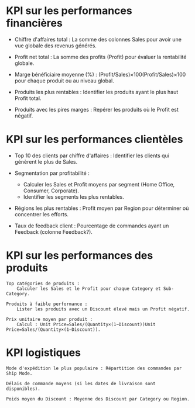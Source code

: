 # KPI sur les performances financières

- Chiffre d'affaires total : La somme des colonnes Sales pour avoir une vue globale des revenus générés.

- Profit net total : La somme des profits (Profit) pour évaluer la rentabilité globale.

- Marge bénéficiaire moyenne (%) : (Profit/Sales)×100(Profit/Sales)×100 pour chaque produit ou au niveau global.

- Produits les plus rentables : Identifier les produits ayant le plus haut Profit total.

- Produits avec les pires marges : Repérer les produits où le Profit est négatif.

# KPI sur les performances clientèles

- Top 10 des clients par chiffre d'affaires : Identifier les clients qui génèrent le plus de Sales.

- Segmentation par profitabilité :
    - Calculer les Sales et Profit moyens par segment (Home Office, Consumer, Corporate).
    - Identifier les segments les plus rentables.

- Régions les plus rentables : Profit moyen par Region pour déterminer où concentrer les efforts.

- Taux de feedback client : Pourcentage de commandes ayant un Feedback (colonne Feedback?).

# KPI sur les performances des produits

    Top catégories de produits :
        Calculer les Sales et le Profit pour chaque Category et Sub-Category.

    Produits à faible performance :
        Lister les produits avec un Discount élevé mais un Profit négatif.

    Prix unitaire moyen par produit :
        Calcul : Unit Price=Sales/(Quantity×(1−Discount))Unit Price=Sales/(Quantity×(1−Discount)).

# KPI logistiques

    Mode d'expédition le plus populaire : Répartition des commandes par Ship Mode.

    Délais de commande moyens (si les dates de livraison sont disponibles).

    Poids moyen du Discount : Moyenne des Discount par Category ou Region.